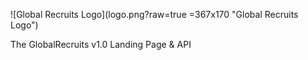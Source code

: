 ![Global Recruits Logo](logo.png?raw=true =367x170 "Global Recruits Logo")

The GlobalRecruits v1.0 Landing Page &amp; API
